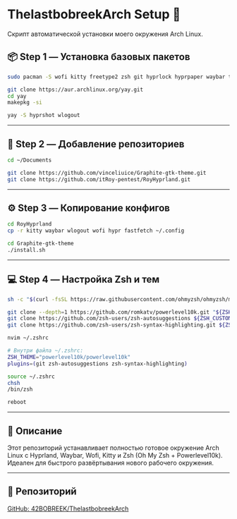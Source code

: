 # ThelastbobreekArch Setup 🚀

Скрипт автоматической установки моего окружения Arch Linux.

## 📦 Step 1 — Установка базовых пакетов

```bash
sudo pacman -S wofi kitty freetype2 zsh git hyprlock hyprpaper waybar ttf-font-awesome otf-font-awesome ttf-jetbrains-mono obsidian pavucontrol feh ranger thunar meson nwg-look papirus-icon-theme fastfetch file powerline-fonts inetutils ttf-font-awesome otf-font-awesome ttf-jetbrains-mono neovim code ttf-dejavu bluez bluez-utils blueman telegram-desktop vlc fastfetch

git clone https://aur.archlinux.org/yay.git
cd yay
makepkg -si

yay -S hyprshot wlogout
```

---

## 📁 Step 2 — Добавление репозиториев

```bash
cd ~/Documents

git clone https://github.com/vinceliuice/Graphite-gtk-theme.git
git clone https://github.com/itRoy-pentest/RoyHyprland.git
```

---

## ⚙️ Step 3 — Копирование конфигов

```bash
cd RoyHyprland
cp -r kitty waybar wlogout wofi hypr fastfetch ~/.config

cd Graphite-gtk-theme
./install.sh
```

---

## 💻 Step 4 — Настройка Zsh и тем

```bash
sh -c "$(curl -fsSL https://raw.githubusercontent.com/ohmyzsh/ohmyzsh/master/tools/install.sh)"

git clone --depth=1 https://github.com/romkatv/powerlevel10k.git "${ZSH_CUSTOM:-$HOME/.oh-my-zsh/custom}/themes/powerlevel10k"
git clone https://github.com/zsh-users/zsh-autosuggestions ${ZSH_CUSTOM:-~/.oh-my-zsh/custom}/plugins/zsh-autosuggestions
git clone https://github.com/zsh-users/zsh-syntax-highlighting.git ${ZSH_CUSTOM:-~/.oh-my-zsh/custom}/plugins/zsh-syntax-highlighting

nvim ~/.zshrc

# Внутри файла ~/.zshrc:
ZSH_THEME="powerlevel10k/powerlevel10k"
plugins=(git zsh-autosuggestions zsh-syntax-highlighting)

source ~/.zshrc
chsh
/bin/zsh

reboot
```

---

## 🧠 Описание

Этот репозиторий устанавливает полностью готовое окружение Arch Linux с Hyprland, Waybar, Wofi, Kitty и Zsh (Oh My Zsh + Powerlevel10k).  
Идеален для быстрого развёртывания нового рабочего окружения.

---

## 🐧 Репозиторий

[GitHub: 42BOBREEK/ThelastbobreekArch](https://github.com/42BOBREEK/ThelastbobreekArch)
